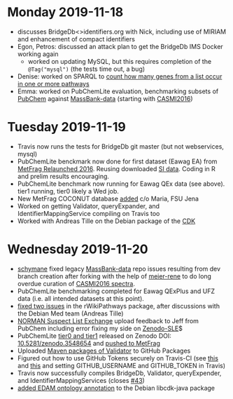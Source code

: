# Monday 2019-11-18

* discusses BridgeDb<>identifiers.org with Nick, including use of MIRIAM and enhancement of compact identifiers
* Egon, Petros: discussed an attack plan to get the BridgeDb IMS Docker working again
   * worked on updating MySQL, but this requires completion of the `@Tag("mysql")` (the tests time out, a bug)
* Denise: worked on SPARQL to [count how many genes from a list occur in one or more pathways](https://www.wikipathways.org/index.php/Help:WikiPathways_Sparql_queries#Count_how_many_genes_from_a_list_occur_in_one_or_more_pathways)
* Emma: worked on PubChemLite evaluation, benchmarking subsets of [PubChem](https://pubchem.ncbi.nlm.nih.gov/) against [MassBank-data](https://github.com/MassBank/MassBank-data/) (starting with [CASMI2016](http://casmi-contest.org/2016/solutions-cat2+3.shtml))

# Tuesday 2019-11-19

* Travis now runs the tests for BridgeDb git master (but not webservices, mysql)
* PubChemLite benckmark now done for first dataset (Eawag EA) from [MetFrag Relaunched 2016](https://jcheminf.biomedcentral.com/articles/10.1186/s13321-016-0115-9). Reusing downloaded [SI data](https://msbi.ipb-halle.de/~cruttkie/CHIN-D-15-00088/). Coding in R and prelim results encouraging. 
* PubChemLite benchmark now running for Eawag QEx data (see above). tier1 running, tier0 likely a Wed job. 
* New MetFrag COCONUT database [added](https://github.com/sneumann/container-metfrag/pull/3) c/o Maria, FSU Jena
* Worked on getting Validator, queryExpander, and IdentifierMappingService compiling on Travis too
* Worked with Andreas Tille on the Debian package of the [CDK](https://cdk.github.io/)

# Wednesday 2019-11-20

* [schymane](https://github.com/schymane/) fixed legacy [MassBank-data](https://github.com/schymane/MassBank-data) repo issues resulting from dev branch creation after forking with the help of [meier-rene](https://github.com/meier-rene) to do long overdue curation of [CASMI2016 spectra](https://github.com/MassBank/MassBank-data/pull/101).
* PubChemLite benchmarking completed for Eawag QExPlus and UFZ data (i.e. all intended datasets at this point).
* [fixed two issues](https://github.com/egonw/rWikiPathways/pull/11) in the rWikiPathways package, after discussions with the Debian Med team (Andreas Tille)
* [NORMAN Suspect List Exchange](https://www.norman-network.com/nds/SLE/) upload feedback to Jeff from PubChem including error fixing my side on [Zenodo-SLE](https://zenodo.org/communities/norman-sle)$
* PubChemLite [tier0 and tier1](https://doi.org/10.5281/zenodo.3548654) released on Zenodo DOI: [10.5281/zenodo.3548654](https://doi.org/10.5281/zenodo.3548654) and [pushed to MetFrag](https://github.com/sneumann/container-metfrag/pull/5)
* Uploaded [Maven packages of Validator](https://github.com/bridgedb/Validator/packages) to GitHub Packages
* Figured out how to use GitHub Tokens securely on Travis-CI (see [this](https://github.com/bridgedb/IdentityMappingService/commit/57529c1ab961d0c3868bf2e661286597f03348b5) and [this](https://github.com/bridgedb/IdentityMappingService/commit/135386dee382d90a2354ae4391267c7deca281f2) and setting GITHUB_USERNAME and GITHUB_TOKEN in Travis)
* Travis now successfully compiles BridgeDb, Validator, queryExpender, and IdentifierMappingServices (closes [#43](https://github.com/elixir-europe/BioHackathon-projects-2019/issues/43))
* [added EDAM ontology annotation](https://salsa.debian.org/java-team/cdk/merge_requests/3) to the Debian libcdk-java package
